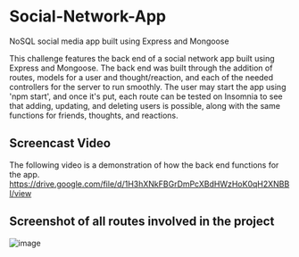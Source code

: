 # Social-Network-App
NoSQL social media app built using Express and Mongoose

This challenge features the back end of a social network app built using Express and Mongoose.
The back end was built through the addition of routes, models for a user and thought/reaction,
and each of the needed controllers for the server to run smoothly. The user may start the app
using 'npm start', and once it's put, each route can be tested on Insomnia to see that adding,
updating, and deleting users is possible, along with the same functions for friends, thoughts,
and reactions.

## Screencast Video
The following video is a demonstration of how the back end functions for the app.
https://drive.google.com/file/d/1H3hXNkFBGrDmPcXBdHWzHoK0qH2XNBBI/view

## Screenshot of all routes involved in the project
![image](https://user-images.githubusercontent.com/94874020/170635424-c229d8b0-5843-417f-b661-2a7bdc4af06f.png)
